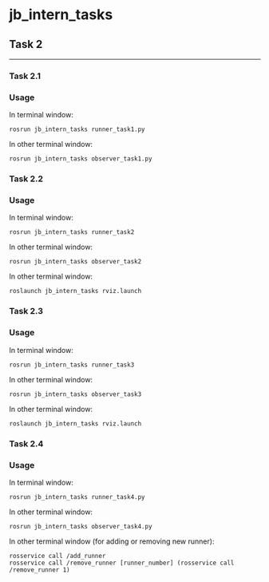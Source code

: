# jb_intern_tasks

## Task 2
---
### Task 2.1

### Usage
In terminal window:
```
rosrun jb_intern_tasks runner_task1.py 
```
In other terminal window:
```
rosrun jb_intern_tasks observer_task1.py 
```

### Task 2.2

### Usage
In terminal window:
```
rosrun jb_intern_tasks runner_task2 
```
In other terminal window:
```
rosrun jb_intern_tasks observer_task2 
```
In other terminal window:
```
roslaunch jb_intern_tasks rviz.launch 
```

### Task 2.3

### Usage
In terminal window:
```
rosrun jb_intern_tasks runner_task3 
```
In other terminal window:
```
rosrun jb_intern_tasks observer_task3 
```
In other terminal window:
```
roslaunch jb_intern_tasks rviz.launch 
```
### Task 2.4

### Usage
In terminal window:
```
rosrun jb_intern_tasks runner_task4.py 
```
In other terminal window:
```
rosrun jb_intern_tasks observer_task4.py
```
In other terminal window (for adding or removing new runner):
```
rosservice call /add_runner 
rosservice call /remove_runner [runner_number] (rosservice call /remove_runner 1)
```

